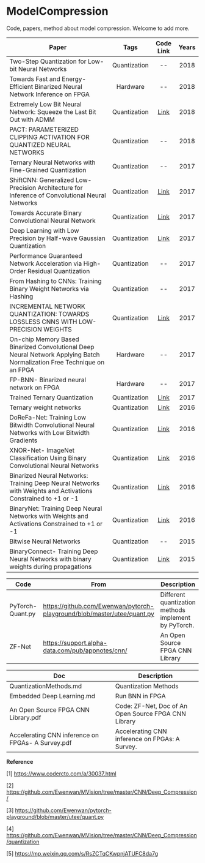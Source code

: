 # ModelCompression


Code, papers, method about model compression. Welcome to add more.

| Paper                                                        | Tags         | Code Link                                                    | Years |
| ------------------------------------------------------------ | :----------: | :----------------------------------------------------------: | :---: |
| Two-Step Quantization for Low-bit Neural Networks            | Quantization | --                                                      | 2018  |
| Towards Fast and Energy-Efficient Binarized Neural Network Inference on FPGA | Hardware     | --                                                         | 2018  |
| Extremely Low Bit Neural Network: Squeeze the Last Bit Out with ADMM | Quantization | [Link](http://web.stanford.edu/~boyd/admm.html)                      | 2018  |
| PACT: PARAMETERIZED CLIPPING ACTIVATION FOR QUANTIZED NEURAL NETWORKS | Quantization | --                                                         | 2018  |
| Ternary Neural Networks with Fine-Grained Quantization | Quantization | -- | 2017 |
| ShiftCNN: Generalized Low-Precision Architecture for Inference of Convolutional Neural Networks | Quantization | [Link](https://github.com/Ewenwan/caffe-quant-shiftcnn)              | 2017  |
| Towards Accurate Binary Convolutional Neural Network         | Quantization | [Link](https://github.com/layog/Accurate-Binary-Convolution-Network) | 2017  |
| Deep Learning with Low Precision by Half-wave Gaussian Quantization | Quantization | [Link](https://github.com/zhaoweicai/hwgq)                           | 2017  |
| Performance Guaranteed Network Acceleration via High-Order Residual Quantization | Quantization | --                                                         | 2017  |
| From Hashing to CNNs: Training Binary Weight Networks via Hashing | Quantization | --                                                         | 2017  |
| INCREMENTAL NETWORK QUANTIZATION: TOWARDS LOSSLESS CNNS WITH LOW-PRECISION WEIGHTS | Quantization | [Link](https://github.com/Zhouaojun/Incremental-Network-Quantization) | 2017  |
| On-chip Memory Based Binarized Convolutional Deep Neural Network Applying Batch Normalization Free Technique on an FPGA | Hardware     | --                                                         | 2017  |
| FP-BNN- Binarized neural network on FPGA                     | Hardware     | --                                                         | 2017  |
| Trained Ternary Quantization | Quantization | [Link](https://github.com/TropComplique/trained-ternary-quantization) | 2017 |
| Ternary weight networks | Quantization | [Link](https://github.com/fengfu-chris/caffe-twns) | 2016 |
| DoReFa-Net: Training Low Bitwidth Convolutional Neural Networks with Low Bitwidth Gradients | Quantization | [Link](https://github.com/tensorpack/tensorpack/tree/master/examples/DoReFa-Net) | 2016 |
| XNOR-Net- ImageNet Classification Using Binary Convolutional Neural Networks | Quantization | [Link](https://github.com/allenai/XNOR-Net)                         | 2016  |
| Binarized Neural Networks: Training Deep Neural Networks with Weights and Activations Constrained to +1 or -1 | Quantization | [Link](https://github.com/itayhubara/BinaryNet)                      | 2016  |
| BinaryNet: Training Deep Neural Networks with Weights and Activations Constrained to +1 or -1 | Quantization | [Link](https://github.com/MatthieuCourbariaux/BinaryNet)             | 2016  |
| Bitwise Neural Networks | Quantization | -- | 2015 |
| BinaryConnect- Training Deep Neural Networks with binary weights during propagations | Quantization | [Link](https://github.com/MatthieuCourbariaux/BinaryConnect)         | 2015  |

| Code             | From                                                         | Description                                          |
| ---------------- | ------------------------------------------------------------ | ---------------------------------------------------- |
| PyTorch-Quant.py | https://github.com/Ewenwan/pytorch-playground/blob/master/utee/quant.py | Different quantization methods implement by PyTorch. |
| ZF-Net           | https://support.alpha-data.com/pub/appnotes/cnn/             | An Open Source FPGA CNN Library                      |

| Doc                                               | Description                                          |
| ------------------------------------------------- | ---------------------------------------------------- |
| QuantizationMethods.md                            | Quantization Methods                                 |
| Embedded Deep Learning.md                         | Run BNN in FPGA                                      |
| An Open Source FPGA CNN Library.pdf               | Code: ZF-Net, Doc of An Open Source FPGA CNN Library |
| Accelerating CNN inference on FPGAs- A Survey.pdf | Accelerating CNN inference on FPGAs: A Survey.       |

**Reference** 

[1] https://www.codercto.com/a/30037.html

[2] https://github.com/Ewenwan/MVision/tree/master/CNN/Deep_Compression/

[3] https://github.com/Ewenwan/pytorch-playground/blob/master/utee/quant.py

[4] https://github.com/Ewenwan/MVision/tree/master/CNN/Deep_Compression/quantization

[5] https://mp.weixin.qq.com/s/RsZCTqCKwpnjATUFC8da7g